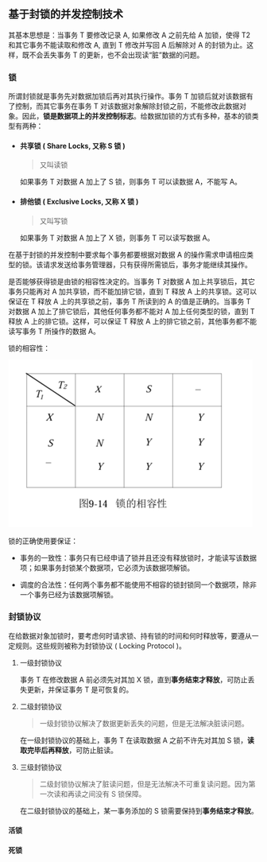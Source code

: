 ## 基于封锁的并发控制技术

其基本思想是：当事务 T 要修改记录 A, 如果修改 A 之前先给 A 加锁，使得 T2 和其它事务不能读取和修改 A, 直到 T 修改并写回 A 后解除对 A 的封锁为止。这样，既不会丢失事务 T 的更新，也不会出现读“脏”数据的问题。

### 锁

所谓封锁就是事务先对数据加锁后再对其执行操作。事务 T 加锁后就对该数据有了控制，而其它事务在事务 T 对该数据对象解除封锁之前，不能修改此数据对象。因此，**锁是数据项上的并发控制标志**。给数据加锁的方式有多种，基本的锁类型有两种：

+ #### 共享锁 ( Share Locks, 又称 S 锁 )

    > 又叫读锁

    如果事务 T 对数据 A 加上了 S 锁，则事务 T 可以读数据 A，不能写 A。

+ #### 排他锁 ( Exclusive Locks, 又称 X 锁 )

    > 又叫写锁

    如果事务 T 对数据 A 加上了 X 锁，则事务 T 可以读写数据 A。

在基于封锁的并发控制中要求每个事务都要根据对数据 A 的操作需求申请相应类型的锁。该请求发送给事务管理器，只有获得所需锁后，事务才能继续其操作。

是否能够获得锁是由锁的相容性决定的。当事务 T 对数据 A 加上共享锁后，其它事务只能再对 A 加共享锁，而不能加排它锁，直到 T 释放 A 上的共享锁。这可以保证在 T 释放 A 上的共享锁之前，事务 T 所读到的 A 的值是正确的。当事务 T 对数据 A 加上了排它锁后，其他任何事务都不能对 A 加上任何类型的锁，直到 T 释放 A 上的排它锁。这样，可以保证 T 释放 A 上的排它锁之前，其他事务都不能读写事务 T 所操作的数据 A。

锁的相容性：

![ ](./img/3-1.png)

锁的正确使用要保证：

+ 事务的一致性：事务只有已经申请了锁并且还没有释放锁时，才能读写该数据项；如果事务封锁某个数据项，它必须为该数据项解锁。

+ 调度的合法性：任何两个事务都不能使用不相容的锁封锁同一个数据项，除非一个事务已经为该数据项解锁。

### 封锁协议

在给数据对象加锁时，要考虑何时请求锁、持有锁的时间和何时释放等，要遵从一定规则。这些规则被称为封锁协议 ( Locking Protocol )。

1. 一级封锁协议

    事务 T 在修改数据 A 前必须先对其加 X 锁，直到**事务结束才释放**，可防止丢失更新，并保证事务 T 是可恢复的。

2. 二级封锁协议

    > 一级封锁协议解决了数据更新丢失的问题，但是无法解决脏读问题。

    在一级封锁协议的基础上，事务 T 在读取数据 A 之前不许先对其加 S 锁，**读取完毕后再释放**，可防止脏读。

3. 三级封锁协议

    > 二级封锁协议解决了脏读问题，但是无法解决不可重复读问题。因为第一次读和再读之间没有 S 锁保障。

    在二级封锁协议的基础上，某一事务添加的 S 锁需要保持到**事务结束才释放**。


#### 活锁



#### 死锁







